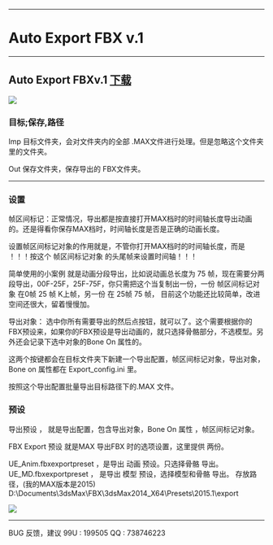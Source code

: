 

---
# Auto Export FBX v.1
-------------
## Auto Export FBXv.1  [下载](https://github.com/4698to/Joetime.linetool.bar/blob/master/Auto%20Export%20FBX/AutoExportFBX.rar)


![](https://github.com/4698to/Joetime.linetool.bar/blob/master/Auto%20Export%20FBX/UI.png)

### 目标;保存,路径

Imp 目标文件夹，会对文件夹内的全部 .MAX文件进行处理。但是忽略这个文件夹里的文件夹。

Out 保存文件夹，保存导出的 FBX文件夹。





--------------------

### 设置
帧区间标记：正常情况，导出都是按直接打开MAX档时的时间轴长度导出动画的。还是得看你保存MAX档时，时间轴长度是否是正确的动画长度。

设置帧区间标记对象的作用就是，不管你打开MAX档时的时间轴长度，而是 ！！！按这个 帧区间标记对象 的头尾帧来设置时间轴！！！

简单使用的小案例 就是动画分段导出，比如说动画总长度为 75 帧，现在需要分两段导出，00F-25F，25F-75F，你只需把这个当复制出一份，一份 帧区间标记对象 在0帧 25 帧 K上帧，另一份 在 25帧 75 帧，
目前这个功能还比较简单，改进空间还很大，留着慢慢加。


导出对象：
选中你所有需要导出的然后点按钮，就可以了。这个需要根据你的FBX预设来，如果你的FBX预设是导出动画的，就只选择骨骼部分，不选模型。另外还会记录下选中对象的Bone On 属性的。

这两个按键都会在目标文件夹下新建一个导出配置，帧区间标记对象，导出对象，Bone on 属性都在 Export_config.ini 里。

按照这个导出配置批量导出目标路径下的.MAX 文件。

### 预设

导出预设 ， 就是导出配置，包含导出对象，Bone On 属性 ，帧区间标记对象。

FBX Export 预设
就是MAX 导出FBX 时的选项设置，这里提供 两份。

UE_Anim.fbxexportpreset ，是导出 动画 预设。只选择骨骼 导出。
UE_MD.fbxexportpreset ，  是导出 模型 预设，选择模型和骨骼 导出。
存放路径，(我的MAX版本是2015) D:\Documents\3dsMax\FBX\3dsMax2014_X64\Presets\2015.1\export

![](https://github.com/4698to/Joetime.linetool.bar/blob/master/Auto%20Export%20FBX/FBX_export.png)



------------------------------
BUG 反馈，建议
99U : 199505
QQ : 738746223







